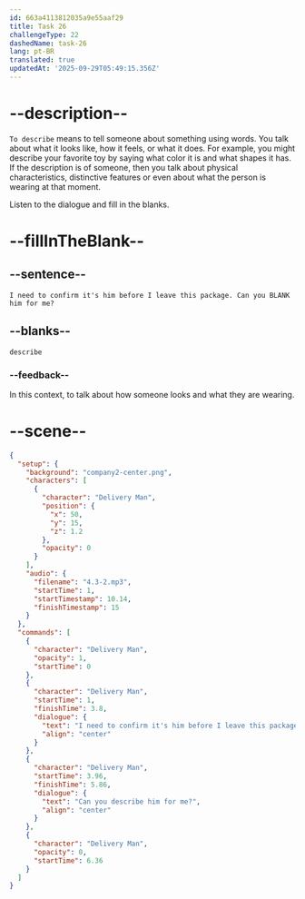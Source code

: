 ```yaml
---
id: 663a4113812035a9e55aaf29
title: Task 26
challengeType: 22
dashedName: task-26
lang: pt-BR
translated: true
updatedAt: '2025-09-29T05:49:15.356Z'
---
```


<!-- (Audio) Delivery Man: I need to confirm it's him before I leave this package. Can you describe him for me? -->

# --description--

`To describe` means to tell someone about something using words. You talk about what it looks like, how it feels, or what it does. For example, you might describe your favorite toy by saying what color it is and what shapes it has. If the description is of someone, then you talk about physical characteristics, distinctive features or even about what the person is wearing at that moment.

Listen to the dialogue and fill in the blanks.

# --fillInTheBlank--

## --sentence--

`I need to confirm it's him before I leave this package. Can you BLANK him for me?`

## --blanks--

`describe`

### --feedback--

In this context, to talk about how someone looks and what they are wearing.

# --scene--

```json
{
  "setup": {
    "background": "company2-center.png",
    "characters": [
      {
        "character": "Delivery Man",
        "position": {
          "x": 50,
          "y": 15,
          "z": 1.2
        },
        "opacity": 0
      }
    ],
    "audio": {
      "filename": "4.3-2.mp3",
      "startTime": 1,
      "startTimestamp": 10.14,
      "finishTimestamp": 15
    }
  },
  "commands": [
    {
      "character": "Delivery Man",
      "opacity": 1,
      "startTime": 0
    },
    {
      "character": "Delivery Man",
      "startTime": 1,
      "finishTime": 3.8,
      "dialogue": {
        "text": "I need to confirm it's him before I leave this package.",
        "align": "center"
      }
    },
    {
      "character": "Delivery Man",
      "startTime": 3.96,
      "finishTime": 5.86,
      "dialogue": {
        "text": "Can you describe him for me?",
        "align": "center"
      }
    },
    {
      "character": "Delivery Man",
      "opacity": 0,
      "startTime": 6.36
    }
  ]
}
```
